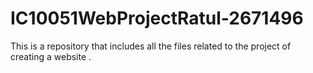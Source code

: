 # IC10051WebProjectRatul-2671496
This is a repository that includes all the files related to the project of  creating a website .
